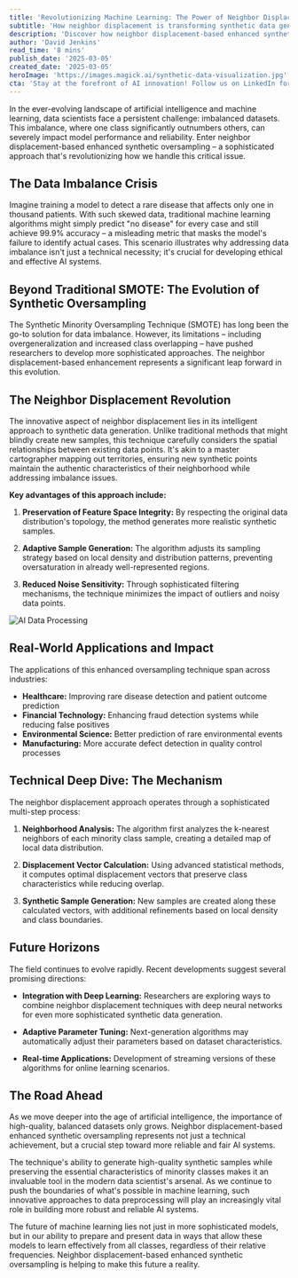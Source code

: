 ```yaml
---
title: 'Revolutionizing Machine Learning: The Power of Neighbor Displacement in Synthetic Oversampling'
subtitle: 'How neighbor displacement is transforming synthetic data generation for machine learning'
description: 'Discover how neighbor displacement-based enhanced synthetic oversampling is revolutionizing machine learning by addressing the critical challenge of imbalanced datasets. This sophisticated approach preserves data integrity while generating high-quality synthetic samples, transforming industries from healthcare to manufacturing.'
author: 'David Jenkins'
read_time: '8 mins'
publish_date: '2025-03-05'
created_date: '2025-03-05'
heroImage: 'https://images.magick.ai/synthetic-data-visualization.jpg'
cta: 'Stay at the forefront of AI innovation! Follow us on LinkedIn for more cutting-edge insights on machine learning advancements and data science breakthroughs.'
---
```


In the ever-evolving landscape of artificial intelligence and machine learning, data scientists face a persistent challenge: imbalanced datasets. This imbalance, where one class significantly outnumbers others, can severely impact model performance and reliability. Enter neighbor displacement-based enhanced synthetic oversampling – a sophisticated approach that's revolutionizing how we handle this critical issue.

## The Data Imbalance Crisis

Imagine training a model to detect a rare disease that affects only one in thousand patients. With such skewed data, traditional machine learning algorithms might simply predict "no disease" for every case and still achieve 99.9% accuracy – a misleading metric that masks the model's failure to identify actual cases. This scenario illustrates why addressing data imbalance isn't just a technical necessity; it's crucial for developing ethical and effective AI systems.

## Beyond Traditional SMOTE: The Evolution of Synthetic Oversampling

The Synthetic Minority Oversampling Technique (SMOTE) has long been the go-to solution for data imbalance. However, its limitations – including overgeneralization and increased class overlapping – have pushed researchers to develop more sophisticated approaches. The neighbor displacement-based enhancement represents a significant leap forward in this evolution.

## The Neighbor Displacement Revolution

The innovative aspect of neighbor displacement lies in its intelligent approach to synthetic data generation. Unlike traditional methods that might blindly create new samples, this technique carefully considers the spatial relationships between existing data points. It's akin to a master cartographer mapping out territories, ensuring new synthetic points maintain the authentic characteristics of their neighborhood while addressing imbalance issues.

**Key advantages of this approach include:**

1. **Preservation of Feature Space Integrity:** By respecting the original data distribution's topology, the method generates more realistic synthetic samples.

2. **Adaptive Sample Generation:** The algorithm adjusts its sampling strategy based on local density and distribution patterns, preventing oversaturation in already well-represented regions.

3. **Reduced Noise Sensitivity:** Through sophisticated filtering mechanisms, the technique minimizes the impact of outliers and noisy data points.

![AI Data Processing](https://images.magick.ai/synthetic-data-visualization.jpg)

## Real-World Applications and Impact

The applications of this enhanced oversampling technique span across industries:

- **Healthcare:** Improving rare disease detection and patient outcome prediction
- **Financial Technology:** Enhancing fraud detection systems while reducing false positives
- **Environmental Science:** Better prediction of rare environmental events
- **Manufacturing:** More accurate defect detection in quality control processes

## Technical Deep Dive: The Mechanism

The neighbor displacement approach operates through a sophisticated multi-step process:

1. **Neighborhood Analysis:** The algorithm first analyzes the k-nearest neighbors of each minority class sample, creating a detailed map of local data distribution.

2. **Displacement Vector Calculation:** Using advanced statistical methods, it computes optimal displacement vectors that preserve class characteristics while reducing overlap.

3. **Synthetic Sample Generation:** New samples are created along these calculated vectors, with additional refinements based on local density and class boundaries.

## Future Horizons

The field continues to evolve rapidly. Recent developments suggest several promising directions:

- **Integration with Deep Learning:** Researchers are exploring ways to combine neighbor displacement techniques with deep neural networks for even more sophisticated synthetic data generation.

- **Adaptive Parameter Tuning:** Next-generation algorithms may automatically adjust their parameters based on dataset characteristics.

- **Real-time Applications:** Development of streaming versions of these algorithms for online learning scenarios.

## The Road Ahead

As we move deeper into the age of artificial intelligence, the importance of high-quality, balanced datasets only grows. Neighbor displacement-based enhanced synthetic oversampling represents not just a technical achievement, but a crucial step toward more reliable and fair AI systems.

The technique's ability to generate high-quality synthetic samples while preserving the essential characteristics of minority classes makes it an invaluable tool in the modern data scientist's arsenal. As we continue to push the boundaries of what's possible in machine learning, such innovative approaches to data preprocessing will play an increasingly vital role in building more robust and reliable AI systems.

The future of machine learning lies not just in more sophisticated models, but in our ability to prepare and present data in ways that allow these models to learn effectively from all classes, regardless of their relative frequencies. Neighbor displacement-based enhanced synthetic oversampling is helping to make this future a reality.
